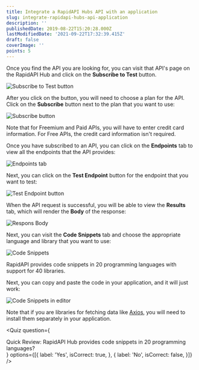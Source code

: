 ```yaml
---
title: Integrate a RapidAPI Hubs API with an application
slug: integrate-rapidapi-hubs-api-application
description: ''
publishedDate: 2019-08-22T15:20:28.000Z
lastModifiedDate: '2021-09-22T17:32:39.415Z'
draft: false
coverImage: ''
points: 5
---
```


Once you find the API you are looking for, you can visit that API's page on the RapidAPI Hub and click on the **Subscribe to Test** button.

![Subscribe to Test button](https://raw.githubusercontent.com/RapidAPI/DevRel-Stack-Data/feat/add-learn-content/learn/courses/learn-rapidapi-hub-consumer/images/image5.png "Subscribe to Test button")


After you click on the button, you will need to choose a plan for the API. Click on the **Subscribe** button next to the plan that you want to use:

![Subscribe button](https://raw.githubusercontent.com/RapidAPI/DevRel-Stack-Data/feat/add-learn-content/learn/courses/learn-rapidapi-hub-consumer/images/image6.png "Subscribe button")


Note that for Freemium and Paid APIs, you will have to enter credit card information. For Free APIs, the credit card information isn't required.

Once you have subscribed to an API, you can click on the **Endpoints** tab to view all the endpoints that the API provides:

![Endpoints tab](https://raw.githubusercontent.com/RapidAPI/DevRel-Stack-Data/feat/add-learn-content/learn/courses/learn-rapidapi-hub-consumer/images/image7.png "Endpoints tab")

Next, you can click on the **Test Endpoint** button for the endpoint that you want to test:

![Test Endpoint button](https://raw.githubusercontent.com/RapidAPI/DevRel-Stack-Data/feat/add-learn-content/learn/courses/learn-rapidapi-hub-consumer/images/image8.png "Test Endpoint button")


When the API request is successful, you will be able to view the **Results** tab, which will render the **Body** of the response:

![Respons Body](https://raw.githubusercontent.com/RapidAPI/DevRel-Stack-Data/feat/add-learn-content/learn/courses/learn-rapidapi-hub-consumer/images/image9.png "Respons Body")


Next, you can visit the **Code Snippets** tab and choose the appropriate language and library that you want to use:

![Code Snippets](https://raw.githubusercontent.com/RapidAPI/DevRel-Stack-Data/feat/add-learn-content/learn/courses/learn-rapidapi-hub-consumer/images/image10.png "Code Snippets")


RapidAPI provides code snippets in 20 programming languages with support for 40 libraries.

Next, you can copy and paste the code in your application, and it will just work:

![Code Snippets in editor](https://raw.githubusercontent.com/RapidAPI/DevRel-Stack-Data/feat/add-learn-content/learn/courses/learn-rapidapi-hub-consumer/images/image11.png "Code Snippets in editor")

Note that if you are libraries for fetching data like [Axios](https://www.npmjs.com/package/axios), you will need to install them separately in your application.

<Quiz
  question={
    <div><span tw="font-semibold">Quick Review:</span> RapidAPI Hub provides code snippets in 20 programming languages?</div>
  }
  options={[{
    label: 'Yes',
    isCorrect: true,
  }, {
    label: 'No',
    isCorrect: false,
  }]}
/>
